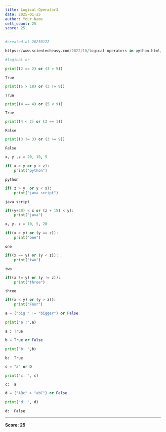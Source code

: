 ```yaml
---
title: Logical-Operator3
date: 2025-01-25
author: Your Name
cell_count: 25
score: 25
---
```


```python
#created at 20250122
```


```python
https://www.scientecheasy.com/2022/10/logical-operators-in-python.html/
```


```python
#logical or
```


```python
print((2 == 2) or (3 > 5))
```

    True



```python
print((5 > 18) or (3 != 9))
```

    True



```python
print((4 == 4) or (5 < 9))
```

    True



```python
print((4 < 2) or (2 == 1))
```

    False



```python
print((3 != 3) or (3 >= 9)) 
```

    False



```python
x, y ,z = 20, 10, 5
```


```python
if( x > y or y > z):
    print("python")
```

    python



```python
if( z > y  or y < x):
    print("java script")
```

    java script



```python
if((y+20) < x or (z + 15) < y):
    print("java")
```


```python
x, y, z = 10, 5, 20
```


```python
if((x > y) or (y == z)):
    print("one")
```

    one



```python
if((x == y) or (y < z)):
    print("two")
```

    two



```python
if((x != y) or (y != z)):
    print("three")
```

    three



```python
if((x < y) or (y > z)):
    print("Four")
```


```python
a = ("big " != "bigger") or False
```


```python
print("a :",a)
```

    a : True



```python
b = True or False
```


```python
print("b: ",b)
```

    b:  True



```python
c = "a" or D
```


```python
print("c: ", c)
```

    c:  a



```python
d = ("ABc" > "abC") or False
```


```python
print("d: ", d)
```

    d:  False



---
**Score: 25**